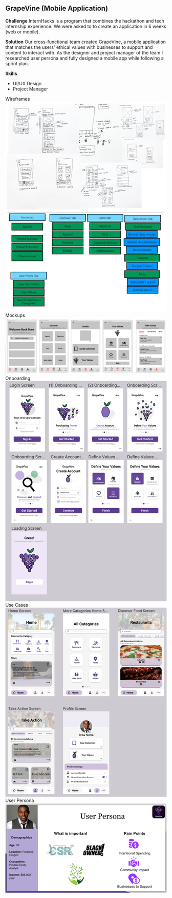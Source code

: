 ## GrapeVine (Mobile Application)

**Challenge**
InternHacks is a program that combines the hackathon and tech internship experience. We were asked to to create an application in 6 weeks (web or mobile).

 **Solution**
Our cross-functional team created GrapeVine, a mobile application that matches the users' ethical values with businesses to support and content to interact with.
As the designer and project manager of the team I researched user persona and fully designed a mobile app while following a sprint plan.  


**Skills**
- UI/UX Design  
- Project Manager 

Wireframes
<br/>
<img src="images/wireframes-one.png?raw=true"/>
<br/>
<img src="images/wireframes-three.png?raw=true"/>
<br/>
Mockups
<br/>
<img src="images/wireframes-two.png?raw=true"/>
<br/>
Onboarding
<br/>
<img src="images/onboarding.png?raw=true"/>
<br/>
Use Cases
<br/>
<img src="images/use-cases.png?raw=true"/>
<br/>
User Persona
<br/>
<img src="images/user-persona.png?raw=true"/>
<br/>

